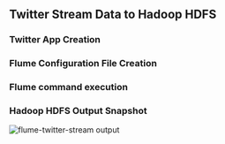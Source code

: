 ## Twitter Stream Data to Hadoop HDFS

### Twitter App Creation

### Flume Configuration File Creation

### Flume command execution

### Hadoop HDFS Output Snapshot
![flume-twitter-stream output](https://cloud.githubusercontent.com/assets/19809692/26755252/8c3e41ca-4857-11e7-9664-291364a2d227.JPG)

